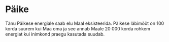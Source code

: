 # Päike

Tänu Päikese energiale saab elu Maal eksisteerida. Päikese läbimõõt on 100 korda
suurem kui Maa oma ja see annab Maale 20 000 korda rohkem energiat kui inimkond
praegu kasutada suudab.
